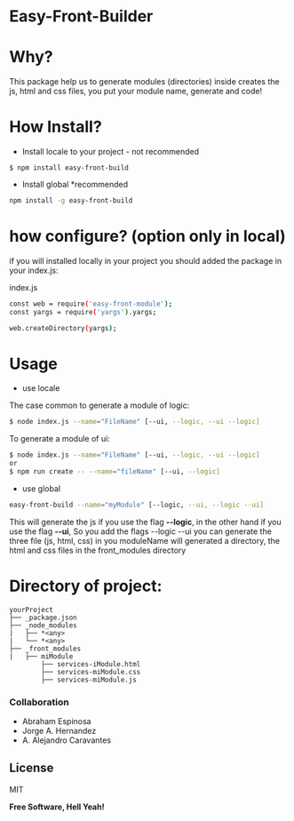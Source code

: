 # Easy-Front-Builder

# Why?

This package help us to generate modules (directories) inside creates the js, html and css files, 
you put your module name, generate and code! 

 # How Install?
 
 - Install locale to your project - not recommended
 
 ```
$ npm install easy-front-build 
 ```
 
 - Install global *recommended
 ```sh
 npm install -g easy-front-build
 ```
  
 # how configure? (option only in local) 
 if you will installed locally in your project you should added the package in your index.js:
 
 index.js
 ```sh
 const web = require('easy-front-module');
 const yargs = require('yargs').yargs;
 
 web.createDirectory(yargs);
 
 ```

# Usage

 - use locale

The case common to  generate a module of logic:

```sh
$ node index.js --name="FileName" [--ui, --logic, --ui --logic]
```

To generate a module of ui:

```sh
$ node index.js --name="FileName" [--ui, --logic, --ui --logic]
or
$ npm run create -- --name="fileName" [--ui, --logic]
```

- use global

```sh
easy-front-build --name="myModule" [--logic, --ui, --logic --ui]
```

This will generate the js if you use the flag **--logic**, in the other hand if you use the flag **--ui**,
So you add the flags --logic --ui you can generate the three file (js, html, css) in you moduleName
will generated a directory, the html and css files in the front_modules directory

 # Directory of project:
```tree
yourProject
├── _package.json
├── _node_modules
|   ├── *<any>
|   └── *<any>
├── _front_modules
|   ├── miModule
        ├── services-iModule.html
        ├── services-miModule.css
        ├── services-miModule.js
 ```

### Collaboration

 - Abraham Espinosa
 - Jorge A. Hernandez
 - A. Alejandro Caravantes

License
----

MIT


**Free Software, Hell Yeah!**

 